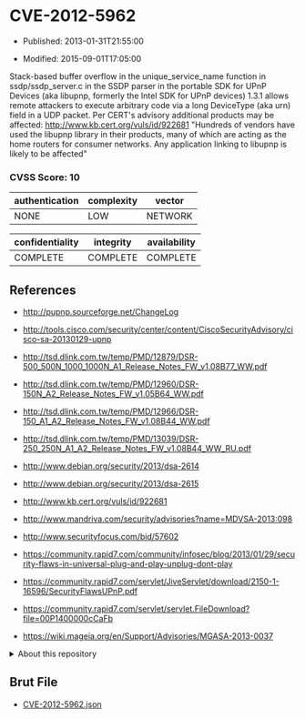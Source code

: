 # CVE-2012-5962

- Published: 2013-01-31T21:55:00

- Modified: 2015-09-01T17:05:00

Stack-based buffer overflow in the unique_service_name function in ssdp/ssdp_server.c in the SSDP parser in the portable SDK for UPnP Devices (aka libupnp, formerly the Intel SDK for UPnP devices) 1.3.1 allows remote attackers to execute arbitrary code via a long DeviceType (aka urn) field in a UDP packet. Per CERT's advisory additional products may be affected: http://www.kb.cert.org/vuls/id/922681 "Hundreds of vendors have used the libupnp library in their products, many of which are acting as the home routers for consumer networks. Any application linking to libupnp is likely to be affected"

### CVSS Score: **10**

| authentication | complexity | vector |
| --- | --- | --- |
| NONE | LOW | NETWORK |

| confidentiality | integrity | availability |
| --- | --- | --- |
| COMPLETE | COMPLETE | COMPLETE |

## References

* http://pupnp.sourceforge.net/ChangeLog

* http://tools.cisco.com/security/center/content/CiscoSecurityAdvisory/cisco-sa-20130129-upnp

* http://tsd.dlink.com.tw/temp/PMD/12879/DSR-500_500N_1000_1000N_A1_Release_Notes_FW_v1.08B77_WW.pdf

* http://tsd.dlink.com.tw/temp/PMD/12960/DSR-150N_A2_Release_Notes_FW_v1.05B64_WW.pdf

* http://tsd.dlink.com.tw/temp/PMD/12966/DSR-150_A1_A2_Release_Notes_FW_v1.08B44_WW.pdf

* http://tsd.dlink.com.tw/temp/PMD/13039/DSR-250_250N_A1_A2_Release_Notes_FW_v1.08B44_WW_RU.pdf

* http://www.debian.org/security/2013/dsa-2614

* http://www.debian.org/security/2013/dsa-2615

* http://www.kb.cert.org/vuls/id/922681

* http://www.mandriva.com/security/advisories?name=MDVSA-2013:098

* http://www.securityfocus.com/bid/57602

* https://community.rapid7.com/community/infosec/blog/2013/01/29/security-flaws-in-universal-plug-and-play-unplug-dont-play

* https://community.rapid7.com/servlet/JiveServlet/download/2150-1-16596/SecurityFlawsUPnP.pdf

* https://community.rapid7.com/servlet/servlet.FileDownload?file=00P1400000cCaFb

* https://wiki.mageia.org/en/Support/Advisories/MGASA-2013-0037

<details>
<summary>About this repository</summary> 

  This repository is part of the project [Live Hack CVE](https://github.com/Live-Hack-CVE). Main website can be found [www.live-hack.org](https://www.live-hack.org) 
  
  Made by [Sn0wAlice](https://github.com/Sn0wAlice) for the people that care about security and need to have a feed of the latest CVEs. Hope you enjoy it, don't forget to star the repo and follow me on [Twitter](https://twitter.com/Sn0wAlice) and [Github](https://github.com/Sn0wAlice). And that is my [personnal website](https://www.alice-snow.me/)

  - [Home Page](https://github.com/Live-Hack-CVE)
  - [Framework](https://github.com/Live-Hack-CVE/cve-framework)
  - [CVE database](https://github.com/Live-Hack-CVE/full_database)
  - [Changelog](https://github.com/Live-Hack-CVE/Changelog)
</details>

## Brut File

* [CVE-2012-5962.json](https://raw.githubusercontent.com/Live-Hack-CVE/full_database/main/cves/2012/CVE-2012-5962.json)


